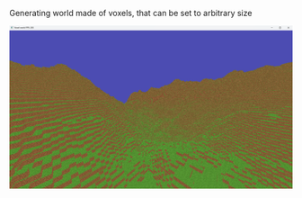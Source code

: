 Generating world made of voxels, that can be set to arbitrary size

<img width="600"  src="https://github.com/PiPower/VoxelEngine/blob/master/voxel_world.png">